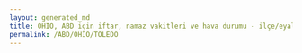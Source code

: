 ```yaml
---
layout: generated_md
title: OHIO, ABD için iftar, namaz vakitleri ve hava durumu - ilçe/eyalet seç
permalink: /ABD/OHIO/TOLEDO
---
```


<script type="text/javascript">
  var country = ABD;
  var city = OHIO;
  var state = TOLEDO;
  var lat = 72;
  var lon = 21;
</script>
